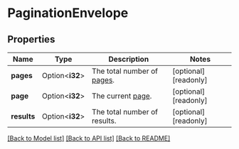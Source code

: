 # PaginationEnvelope

## Properties

Name | Type | Description | Notes
------------ | ------------- | ------------- | -------------
**pages** | Option<**i32**> | The total number of [pages](/docs/api/#pagination). | [optional][readonly]
**page** | Option<**i32**> | The current [page](/docs/api/#pagination). | [optional][readonly]
**results** | Option<**i32**> | The total number of results. | [optional][readonly]

[[Back to Model list]](../README.md#documentation-for-models) [[Back to API list]](../README.md#documentation-for-api-endpoints) [[Back to README]](../README.md)


